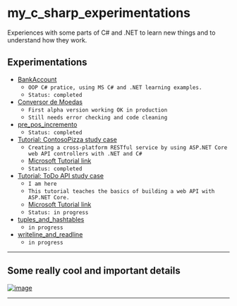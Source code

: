 # my_c_sharp_experimentations

Experiences with some parts of C# and .NET to learn new things and to understand how they work.

## Experimentations
- [BankAccount](./BankAccount)
  - `OOP C# pratice, using MS C# and .NET learning examples.`
  - `Status: completed`
- [Conversor de Moedas](./ConversorMoedas)
  - `First alpha version working OK in production`
  - `Still needs error checking and code cleaning`
- [pre_pos_incremento](./pre_pos_incremento)
    - `Status: completed`
- [Tutorial: ContosoPizza study case](./ContosoPizza)
  - `Creating a cross-platform RESTful service by using ASP.NET Core web API controllers with .NET and C#`
  - [Microsoft Tutorial link](https://docs.microsoft.com/en-us/learn/modules/build-web-api-aspnet-core/1-introduction)
  - `Status: completed`
- [Tutorial: ToDo API study case](./)
  - `I am here`
  - `This tutorial teaches the basics of building a web API with ASP.NET Core.`
  - [Microsoft Tutorial link](https://docs.microsoft.com/en-us/learn/modules/build-web-api-aspnet-core/1-introduction)
  - `Status: in progress`
- [tuples_and_hashtables](./tuples_and_hashtables)
  - `in progress` 
- [writeline_and_readline](./writeline_and_readline)
  - `in progress` 
-------------------------------------

## Some really cool and important details
[![image](https://user-images.githubusercontent.com/81485964/175793780-54001342-71a0-498b-bdc0-2d8390b4f332.png)](https://docs.microsoft.com/en-us/dotnet/csharp/programming-guide/classes-and-structs/access-modifiers)

-------------------------------------